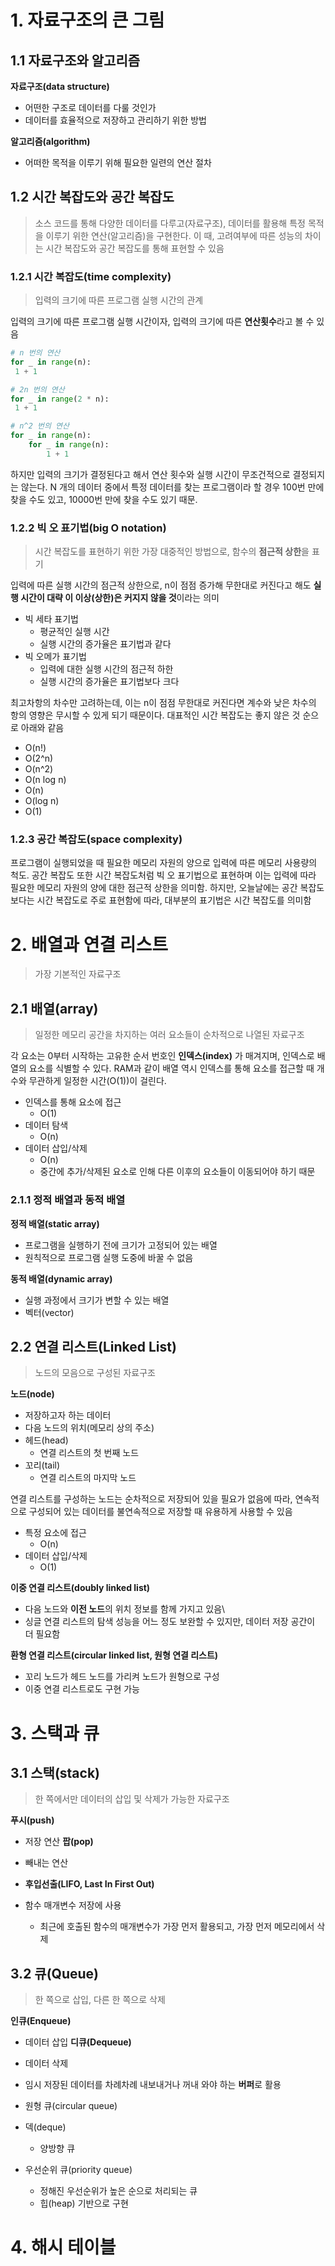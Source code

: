 # 1. 자료구조의 큰 그림
## 1.1 자료구조와 알고리즘

**자료구조(data structure)**
- 어떤한 구조로 데이터를 다룰 것인가
- 데이터를 효율적으로 저장하고 관리하기 위한 방법

**알고리즘(algorithm)**
- 어떠한 목적을 이루기 위해 필요한 일련의 연산 절차

## 1.2 시간 복잡도와 공간 복잡도
> 소스 코드를 통해 다양한 데이터를 다루고(자료구조), 데이터를 활용해 특정 목적을 이루기 위한 연산(알고리즘)을 구현한다. 이 때, 고려여부에 따른 성능의 차이는 시간 복잡도와 공간 복잡도를 통해 표현할 수 있음

### 1.2.1 시간 복잡도(time complexity)
> 입력의 크기에 따른 프로그램 실행 시간의 관계

입력의 크기에 따른 프로그램 실행 시간이자, 입력의 크기에 따른 **연산횟수**라고 볼 수 있음

```python
# n 번의 연산
for _ in range(n):
 1 + 1

# 2n 번의 연산
for _ in range(2 * n):
 1 + 1

# n^2 번의 연산
for _ in range(n):
	for _ in range(n):
		1 + 1

```

하지만 입력의 크기가 결정된다고 해서 연산 횟수와 실행 시간이 무조건적으로 결정되지는 않는다. N 개의 데이터 중에서 특정 데이터를 찾는 프로그램이라 할 경우 100번 만에 찾을 수도 있고, 10000번 만에 찾을 수도 있기 때문.

### 1.2.2 빅 오 표기법(big O notation)
> 시간 복잡도를 표현하기 위한 가장 대중적인 방법으로, 함수의 **점근적 상한**을 표기

입력에 따른 실행 시간의 점근적 상한으로, n이 점점 증가해 무한대로 커진다고 해도 **실행 시간이 대략 이 이상(상한)은 커지지 않을 것**이라는 의미

- 빅 세타 표기법
	- 평균적인 실행 시간
	- 실행 시간의 증가율은 표기법과 같다
- 빅 오메가 표기법
	- 입력에 대한 실행 시간의 점근적 하한
	- 실행 시간의 증가율은 표기법보다 크다

최고차항의 차수만 고려하는데, 이는 n이 점점 무한대로 커진다면 계수와 낮은 차수의 항의 영향은 무시할 수 있게 되기 때문이다. 대표적인 시간 복잡도는 좋지 않은 것 순으로 아래와 같음
- O(n!)
- O(2^n)
- O(n^2)
- O(n log n)
- O(n)
- O(log n)
- O(1)

### 1.2.3 공간 복잡도(space complexity)
프로그램이 실행되었을 때 필요한 메모리 자원의 양으로 입력에 따른 메모리 사용량의 척도. 공간 복잡도 또한 시간 복잡도처럼 빅 오 표기법으로 표현하며 이는 입력에 따라 필요한 메모리 자원의 양에 대한 점근적 상한을 의미함. 하지만, 오늘날에는 공간 복잡도 보다는 시간 복잡도로 주로 표현함에 따라, 대부분의 표기법은 시간 복잡도를 의미함

# 2. 배열과 연결 리스트

> 가장 기본적인 자료구조

## 2.1 배열(array)
> 일정한 메모리 공간을 차지하는 여러 요소들이 순차적으로 나열된 자료구조

각 요소는 0부터 시작하는 고유한 순서 번호인 **인덱스(index)** 가 매겨지며, 인덱스로 배열의 요소를 식별할 수 있다. RAM과 같이 배열 역시 인덱스를 통해 요소를 접근할 때 개수와 무관하게 일정한 시간(O(1))이 걸린다.

- 인덱스를 통해 요소에 접근
	- O(1)
- 데이터 탐색
	- O(n)
- 데이터 삽입/삭제
	- O(n)
	- 중간에 추가/삭제된 요소로 인해 다른 이후의 요소들이 이동되어야 하기 때문

### 2.1.1 정적 배열과 동적 배열

**정적 배열(static array)**
- 프로그램을 실행하기 전에 크기가 고정되어 있는 배열
- 원칙적으로 프로그램 실행 도중에 바꿀 수 없음

**동적 배열(dynamic array)**
- 실행 과정에서 크기가 변할 수 있는 배열
- 벡터(vector)

## 2.2 연결 리스트(Linked List)
> 노드의 모음으로 구성된 자료구조

**노드(node)**
- 저장하고자 하는 데이터
- 다음 노드의 위치(메모리 상의 주소)
- 헤드(head)
	- 연결 리스트의 첫 번째 노드
- 꼬리(tail)
	- 연결 리스트의 마지막 노드

연결 리스트를 구성하는 노드는 순차적으로 저장되어 있을 필요가 없음에 따라, 연속적으로 구성되어 있는 데이터를 불연속적으로 저장할 때 유용하게 사용할 수 있음
- 특정 요소에 접근
	- O(n)
- 데이터 삽입/삭제
	- O(1)

**이중 연결 리스트(doubly linked list)**
- 다음 노드와 **이전 노드**의 위치 정보를 함께 가지고 있음\
- 싱글 연결 리스트의 탐색 성능을 어느 정도 보완할 수 있지만, 데이터 저장 공간이 더 필요함

**환형 연결 리스트(circular linked list, 원형 연결 리스트)**
- 꼬리 노드가 헤드 노드를 가리켜 노드가 원형으로 구성
- 이중 연결 리스트로도 구현 가능

# 3. 스택과 큐
## 3.1 스택(stack)
> 한 쪽에서만 데이터의 삽입 및 삭제가 가능한 자료구조

**푸시(push)**
- 저장 연산
**팝(pop)**
- 빼내는 연산

-  **후입선출(LIFO, Last In First Out)**
- 함수 매개변수 저장에 사용
	- 최근에 호출된 함수의 매개변수가 가장 먼저 활용되고, 가장 먼저 메모리에서 삭제

## 3.2 큐(Queue)
> 한 쪽으로 삽입, 다른 한 쪽으로 삭제

**인큐(Enqueue)**
- 데이터 삽입
**디큐(Dequeue)**
- 데이터 삭제

- 임시 저장된 데이터를 차례차례 내보내거나 꺼내 와야 하는 **버퍼**로 활용
- 원형 큐(circular queue)
- 덱(deque)
	- 양방향 큐
- 우선순위 큐(priority queue)
	- 정해진 우선순위가 높은 순으로 처리되는 큐
	- 힙(heap) 기반으로 구현

# 4. 해시 테이블
